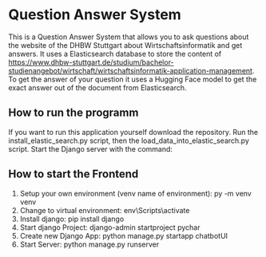 # Question Answer System

This is a Question Answer System that allows you to ask questions about the website of the DHBW Stuttgart about Wirtschaftsinformatik and get answers.
It uses a Elasticsearch database to store the content of https://www.dhbw-stuttgart.de/studium/bachelor-studienangebot/wirtschaft/wirtschaftsinformatik-application-management.
To get the answer of your question it uses a Hugging Face model to get the exact answer out of the document from Elasticsearch.

## How to run the programm
If you want to run this application yourself download the repository.
Run the install_elastic_search.py script, then the load_data_into_elastic_search.py script.
Start the Django server with the command:

## How to start the Frontend
1. Setup your own environment (venv name of environment): py -m venv venv
2. Change to virtual environment: env\Scripts\activate
3. Install django: pip install django
4. Start django Project: django-admin startproject pychar
5. Create new Django App: python manage.py startapp chatbotUI
6. Start Server: python manage.py runserver

[//]: # (TODO)
